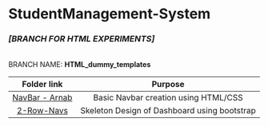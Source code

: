 # StudentManagement-System 
### _[BRANCH FOR HTML EXPERIMENTS]_
\
BRANCH NAME: **HTML_dummy_templates**

Folder link | Purpose
:---: | :---:
[NavBar - Arnab](./Arnab_Nav_Bar) | Basic Navbar creation using HTML/CSS
[2-Row-Navs](./2_Row_Navs) | Skeleton Design of Dashboard using bootstrap